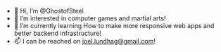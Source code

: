 - 👋 Hi, I’m @GhostofSteel
- 👀 I’m interested in computer games and martial arts!
- 🌱 I’m currently learning How to make more responsive web apps and better backend infrastructure!
- 📫 I can be reached on joel.lundhag@gmail.com!
